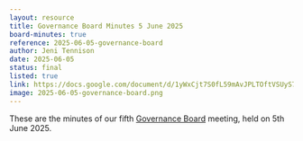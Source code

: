 ```yaml
---
layout: resource
title: Governance Board Minutes 5 June 2025
board-minutes: true
reference: 2025-06-05-governance-board
author: Jeni Tennison
date: 2025-06-05
status: final
listed: true
link: https://docs.google.com/document/d/1yWxCjt7S0fL59mAvJPLTOftVSUyS7Hio9mJ-qAl7Mc4/edit?usp=sharing
image: 2025-06-05-governance-board.png
---
```

These are the minutes of our fifth [Governance Board](/board) meeting, held on 5th June 2025.

